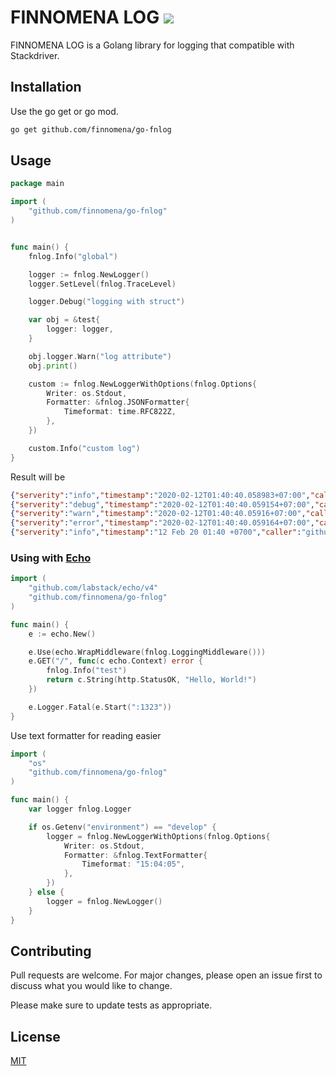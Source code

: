 # FINNOMENA LOG <img src="https://img.shields.io/github/license/finnomena/go-fnlog">

FINNOMENA LOG is a Golang library for logging that compatible with Stackdriver.

## Installation

Use the go get or go mod.

```bash
go get github.com/finnomena/go-fnlog
```

## Usage

```go
package main

import (
	"github.com/finnomena/go-fnlog"
)


func main() {
	fnlog.Info("global")

	logger := fnlog.NewLogger()
	logger.SetLevel(fnlog.TraceLevel)

	logger.Debug("logging with struct")

	var obj = &test{
		logger: logger,
	}

	obj.logger.Warn("log attribute")
	obj.print()

	custom := fnlog.NewLoggerWithOptions(fnlog.Options{
		Writer: os.Stdout,
		Formatter: &fnlog.JSONFormatter{
			Timeformat: time.RFC822Z,
		},
	})

	custom.Info("custom log")
}

```

Result will be

```json
{"serverity":"info","timestamp":"2020-02-12T01:40:40.058983+07:00","caller":"github.com/finnomena/go-fnlog.(*standard).print","message":"global"}
{"serverity":"debug","timestamp":"2020-02-12T01:40:40.059154+07:00","caller":"github.com/finnomena/go-fnlog.(*standard).print","message":"logging with struct"}
{"serverity":"warn","timestamp":"2020-02-12T01:40:40.05916+07:00","caller":"github.com/finnomena/go-fnlog.(*standard).print","message":"log attribute"}
{"serverity":"error","timestamp":"2020-02-12T01:40:40.059164+07:00","caller":"github.com/finnomena/go-fnlog.(*standard).print","message":"log with method"}
{"serverity":"info","timestamp":"12 Feb 20 01:40 +0700","caller":"github.com/finnomena/go-fnlog.(*standard).print","message":"custom log"}
```

### Using with [Echo](https://echo.labstack.com/)

```go
import (
    "github.com/labstack/echo/v4"
    "github.com/finnomena/go-fnlog"
)

func main() {
    e := echo.New()

    e.Use(echo.WrapMiddleware(fnlog.LoggingMiddleware()))
    e.GET("/", func(c echo.Context) error {
        fnlog.Info("test")
        return c.String(http.StatusOK, "Hello, World!")
    })

    e.Logger.Fatal(e.Start(":1323"))
}
```

Use text formatter for reading easier

```go
import (
	"os"
	"github.com/finnomena/go-fnlog"
)

func main() {
	var logger fnlog.Logger

    if os.Getenv("environment") == "develop" {
		logger = fnlog.NewLoggerWithOptions(fnlog.Options{
			Writer: os.Stdout,
			Formatter: &fnlog.TextFormatter{
				Timeformat: "15:04:05",
			},
		})
	} else {
		logger = fnlog.NewLogger()
	}
}
```


## Contributing
Pull requests are welcome. For major changes, please open an issue first to discuss what you would like to change.

Please make sure to update tests as appropriate.

## License
[MIT](https://choosealicense.com/licenses/mit/)